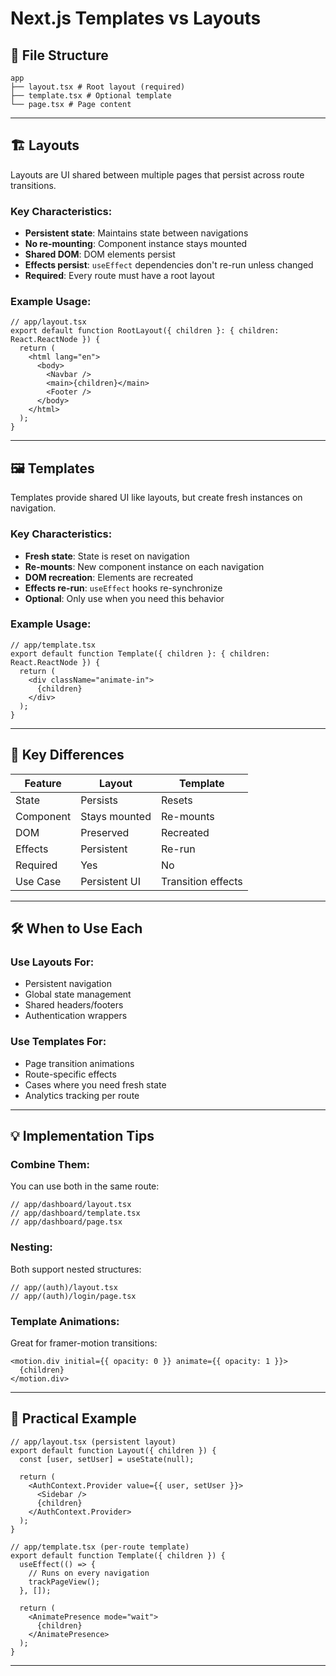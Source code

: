 # Next.js Templates vs Layouts

## 📁 File Structure
```plaintext
app
├── layout.tsx # Root layout (required)
├── template.tsx # Optional template
└── page.tsx # Page content
```

---

## 🏗️ Layouts
Layouts are UI shared between multiple pages that persist across route transitions.

### Key Characteristics:
- **Persistent state**: Maintains state between navigations
- **No re-mounting**: Component instance stays mounted
- **Shared DOM**: DOM elements persist
- **Effects persist**: `useEffect` dependencies don't re-run unless changed
- **Required**: Every route must have a root layout

### Example Usage:
```tsx
// app/layout.tsx
export default function RootLayout({ children }: { children: React.ReactNode }) {
  return (
    <html lang="en">
      <body>
        <Navbar />
        <main>{children}</main>
        <Footer />
      </body>
    </html>
  );
}
```

---

## 🖼️ Templates
Templates provide shared UI like layouts, but create fresh instances on navigation.

### Key Characteristics:
- **Fresh state**: State is reset on navigation
- **Re-mounts**: New component instance on each navigation
- **DOM recreation**: Elements are recreated
- **Effects re-run**: `useEffect` hooks re-synchronize
- **Optional**: Only use when you need this behavior

### Example Usage:
```tsx
// app/template.tsx
export default function Template({ children }: { children: React.ReactNode }) {
  return (
    <div className="animate-in">
      {children}
    </div>
  );
}
```

---

## 🔄 Key Differences
| Feature   | Layout       | Template     |
|-----------|--------------|--------------|
| State     | Persists     | Resets       |
| Component | Stays mounted| Re-mounts    |
| DOM       | Preserved    | Recreated    |
| Effects   | Persistent   | Re-run       |
| Required  | Yes          | No           |
| Use Case  | Persistent UI| Transition effects |

---

## 🛠️ When to Use Each

### Use Layouts For:
- Persistent navigation
- Global state management
- Shared headers/footers
- Authentication wrappers

### Use Templates For:
- Page transition animations
- Route-specific effects
- Cases where you need fresh state
- Analytics tracking per route

---

## 💡 Implementation Tips

### Combine Them:
You can use both in the same route:
```tsx
// app/dashboard/layout.tsx
// app/dashboard/template.tsx
// app/dashboard/page.tsx
```

### Nesting:
Both support nested structures:
```tsx
// app/(auth)/layout.tsx
// app/(auth)/login/page.tsx
```

### Template Animations:
Great for framer-motion transitions:
```tsx
<motion.div initial={{ opacity: 0 }} animate={{ opacity: 1 }}>
  {children}
</motion.div>
```

---

## 🚀 Practical Example
```tsx
// app/layout.tsx (persistent layout)
export default function Layout({ children }) {
  const [user, setUser] = useState(null);

  return (
    <AuthContext.Provider value={{ user, setUser }}>
      <Sidebar />
      {children}
    </AuthContext.Provider>
  );
}

// app/template.tsx (per-route template)
export default function Template({ children }) {
  useEffect(() => {
    // Runs on every navigation
    trackPageView();
  }, []);

  return (
    <AnimatePresence mode="wait">
      {children}
    </AnimatePresence>
  );
}
```

---
